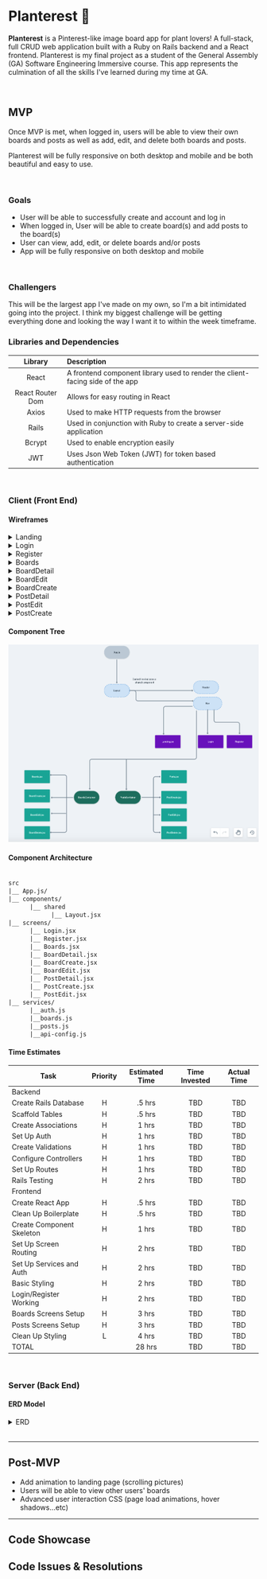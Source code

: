 # Planterest :herb:


**Planterest** is a Pinterest-like image board app for plant lovers! A full-stack, full CRUD web application built with a Ruby on Rails backend and a React frontend. Planterest is my final project as a student of the General Assembly (GA) Software Engineering Immersive course. This app represents the culmination of all the skills I've learned during my time at GA. 


<br>

## MVP

Once MVP is met, when logged in, users will be able to view their own boards and posts as well as add, edit, and delete both boards and posts.

Planterest will be fully responsive on both desktop and mobile and be both beautiful and easy to use. 

<br>

### Goals

- User will be able to successfully create and account and log in
- When logged in, User will be able to create board(s) and add posts to the board(s)
- User can view, add, edit, or delete boards and/or posts
- App will be fully responsive on both desktop and mobile
<br>

### Challengers

This will be the largest app I've made on my own, so I'm a bit intimidated going into the project. I think my biggest challenge will be getting everything done and looking the way I want it to within the week timeframe. 
<br>

### Libraries and Dependencies


|     Library      | Description                                                                    |
| :--------------: | :----------------------------------------------------------------------------  |
|      React        | A frontend component library used to render the client-facing side of the app |
|   React Router Dom   | Allows for easy routing in React                                           |
|      Axios       | Used to make HTTP requests from the browser                                    |
|      Rails       | Used in conjunction with Ruby to create a server-side application              |
|      Bcrypt      | Used to enable encryption easily                                               |
|       JWT        | Uses Json Web Token (JWT) for token based authentication                       |


<br>

### Client (Front End)

#### Wireframes


<details><summary>Landing</summary>
      
![Landing](https://github.com/Hanna-Boorom/planterest/blob/main/Landing%20Wireframes.png)

</details>


<details><summary>Login</summary>
      
![Login](https://github.com/Hanna-Boorom/planterest/blob/main/Login%20Wireframes.png)

</details>


<details><summary>Register</summary>
      
![Register](https://github.com/Hanna-Boorom/planterest/blob/main/Register%20Wireframes.png)

</details>


<details><summary>Boards</summary>
      
![Boards](https://github.com/Hanna-Boorom/planterest/blob/main/Boards%20Wireframes.png)

</details>


<details><summary>BoardDetail</summary>
      
![BoardDetail](https://github.com/Hanna-Boorom/planterest/blob/main/BoardDetail%20Wireframes.png)

</details>

<details><summary>BoardEdit</summary>
      
![BoardEdit](https://github.com/Hanna-Boorom/planterest/blob/main/BoardEdit%20Wireframes.png)

</details>


<details><summary>BoardCreate</summary>
      
![BoardCreate](https://github.com/Hanna-Boorom/planterest/blob/main/BoardCreate%20Wireframes.png)

</details>



<details><summary>PostDetail</summary>
      
![PostDetail](https://github.com/Hanna-Boorom/planterest/blob/main/PostDetail%20Wireframes.png)

</details>


<details><summary>PostEdit</summary>
      
![PostEdit](https://github.com/Hanna-Boorom/planterest/blob/main/PostEdit%20Wireframes.png)

</details>


<details><summary>PostCreate</summary>
      
![PostCreate](https://github.com/Hanna-Boorom/planterest/blob/main/PostCreate%20Wireframes.png)

</details>







#### Component Tree
![Component Tree](https://github.com/Hanna-Boorom/planterest/blob/main/Component%20Tree.png)

#### Component Architecture

``` structure

src
|__ App.js/
|__ components/
      |__ shared
            |__ Layout.jsx  
|__ screens/
      |__ Login.jsx
      |__ Register.jsx
      |__ Boards.jsx
      |__ BoardDetail.jsx
      |__ BoardCreate.jsx
      |__ BoardEdit.jsx
      |__ PostDetail.jsx
      |__ PostCreate.jsx
      |__ PostEdit.jsx
|__ services/
      |__auth.js
      |__boards.js
      |__posts.js
      |__api-config.js

```

#### Time Estimates


| Task                      | Priority | Estimated Time | Time Invested | Actual Time |
| ------------------------  | :------: | :------------: | :-----------: | :---------: |
| Backend                   |          |                |               |             |
| Create Rails Database     |    H     |     .5 hrs     |      TBD      |     TBD     |
| Scaffold Tables           |    H     |     .5 hrs     |      TBD      |     TBD     |
| Create Associations       |    H     |      1 hrs     |      TBD      |     TBD     |
| Set Up Auth               |    H     |      1 hrs     |      TBD      |     TBD     |
| Create Validations        |    H     |      1 hrs     |      TBD      |     TBD     |
| Configure Controllers     |    H     |      1 hrs     |      TBD      |     TBD     |
| Set Up Routes             |    H     |      1 hrs     |      TBD      |     TBD     |
| Rails Testing             |    H     |      2 hrs     |      TBD      |     TBD     |
| Frontend                  |          |                |               |             |
| Create React App          |    H     |     .5 hrs     |      TBD      |     TBD     |
| Clean Up Boilerplate      |    H     |     .5 hrs     |      TBD      |     TBD     |
| Create Component Skeleton |    H     |     1 hrs      |      TBD      |     TBD     |
| Set Up Screen Routing     |    H     |     2 hrs      |      TBD      |     TBD     |
| Set Up Services and Auth  |    H     |     2 hrs      |      TBD      |     TBD     |
| Basic Styling             |    H     |     2 hrs      |      TBD      |     TBD     |
| Login/Register Working    |    H     |     2 hrs      |      TBD      |     TBD     |
| Boards Screens Setup      |    H     |     3 hrs      |      TBD      |     TBD     |
| Posts Screens Setup       |    H     |     3 hrs      |      TBD      |     TBD     |
| Clean Up Styling          |    L     |     4 hrs      |      TBD      |     TBD     |
| TOTAL                     |          |     28 hrs     |      TBD      |     TBD     |


<br>

### Server (Back End)

#### ERD Model

<details><summary>ERD</summary>
      
![Planterest ERD](https://github.com/Hanna-Boorom/planterest/blob/main/Planterest%20ERD.png)

</details>

<br>

***

## Post-MVP

- Add animation to landing page (scrolling pictures)
- Users will be able to view other users' boards
- Advanced user interaction CSS (page load animations, hover shadows...etc)

***

## Code Showcase



## Code Issues & Resolutions

